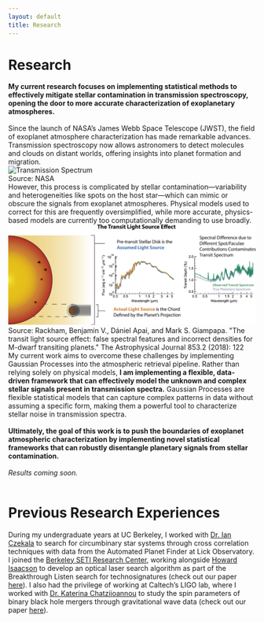 ```yaml
---
layout: default
title: Research
---
```


# Research

<div style="text-align: left;">
<b>My current research focuses on implementing statistical methods to effectively mitigate stellar contamination in transmission spectroscopy, opening the door to more accurate characterization of exoplanetary atmospheres.</b>
<br><br>
Since the launch of NASA’s James Webb Space Telescope (JWST), the field of exoplanet atmosphere characterization has made remarkable advances. Transmission spectroscopy now allows astronomers to detect molecules and clouds on distant worlds, offering insights into planet formation and migration.
</div>

<div class="image-container">
  <img src="trans_spec.png" alt="Transmission Spectrum">
  <div class="caption">Source: NASA</div>
</div>

<div style="text-align: left;">
However, this process is complicated by stellar contamination—variability and heterogeneities like spots on the host star—which can mimic or obscure the signals from exoplanet atmospheres. Physical models used to correct for this are frequently oversimplified, while more accurate, physics-based models are currently too computationally demanding to use broadly.
</div>

<div class="image-container">
  <img src="stellar_contamination.jpg" alt="Stellar Contamination">
  <div class="caption">Source: Rackham, Benjamin V., Dániel Apai, and Mark S. Giampapa. "The transit light source effect: false spectral features and incorrect densities for M-dwarf transiting planets." The Astrophysical Journal 853.2 (2018): 122</div>
</div>

<div style="text-align: left;">
My current work aims to overcome these challenges by implementing Gaussian Processes into the atmospheric retrieval pipeline. Rather than relying solely on physical models, <b>I am implementing a flexible, data-driven framework that can effectively model the unknown and complex stellar signals present in transmission spectra.</b> Gaussian Processes are flexible statistical models that can capture complex patterns in data without assuming a specific form, making them a powerful tool to characterize stellar noise in transmission spectra.
<br><br>
<b>Ultimately, the goal of this work is to push the boundaries of exoplanet atmospheric characterization by implementing novel statistical frameworks that can robustly disentangle planetary signals from stellar contamination.</b>
<br><br>
<i>Results coming soon.</i>
<br><br>
</div>

# Previous Research Experiences
<div style="text-align: left;">
During my undergraduate years at UC Berkeley, I worked with <a href="https://iancze.github.io/" target="_blank">Dr. Ian Czekala</a> to search for circumbinary star systems through cross correlation techniques with data from the Automated Planet Finder at Lick Observatory. I joined the <a href="https://seti.berkeley.edu/" target="_blank">Berkeley SETI Research Center</a>, working alongside <a href="https://hisaacson2.wixsite.com/website" target="_blank">Howard Isaacson</a> to develop an optical laser search algorithm as part of the Breakthrough Listen search for technosignatures (check out our paper <a href="https://iopscience.iop.org/article/10.3847/1538-3881/acb342" target="_blank">here</a>). I also had the privilege of working at Caltech’s LIGO lab, where I worked with <a href="https://kchatziioannou.github.io/Group.html" target="_blank">Dr. Katerina Chatziioannou</a> to study the spin parameters of binary black hole mergers through gravitational wave data (check out our paper <a href="https://journals.aps.org/prd/abstract/10.1103/PhysRevD.109.104036" target="_blank">here</a>).
</div>
